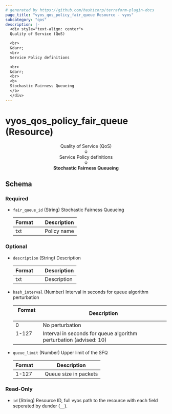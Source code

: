 ```yaml
---
# generated by https://github.com/hashicorp/terraform-plugin-docs
page_title: "vyos_qos_policy_fair_queue Resource - vyos"
subcategory: "qos"
description: |-
  <div style="text-align: center">
  Quality of Service (QoS)

  <br>
  &darr;
  <br>
  Service Policy definitions

  <br>
  &darr;
  <br>
  <b>
  Stochastic Fairness Queueing
  </b>
  </div>
---
```


# vyos_qos_policy_fair_queue (Resource)

<div style="text-align: center">
Quality of Service (QoS)

<br>
&darr;
<br>
Service Policy definitions

<br>
&darr;
<br>
<b>
Stochastic Fairness Queueing
</b>
</div>



<!-- schema generated by tfplugindocs -->
## Schema

### Required

- `fair_queue_id` (String) Stochastic Fairness Queueing

    |  Format  &emsp;|  Description  |
    |----------------|---------------|
    |  txt     &emsp;|  Policy name  |

### Optional

- `description` (String) Description

    |  Format  &emsp;|  Description  |
    |----------------|---------------|
    |  txt     &emsp;|  Description  |
- `hash_interval` (Number) Interval in seconds for queue algorithm perturbation

    |  Format  &emsp;|  Description                                                         |
    |----------------|----------------------------------------------------------------------|
    |  0       &emsp;|  No perturbation                                                     |
    |  1-127   &emsp;|  Interval in seconds for queue algorithm perturbation (advised: 10)  |
- `queue_limit` (Number) Upper limit of the SFQ

    |  Format  &emsp;|  Description            |
    |----------------|-------------------------|
    |  1-127   &emsp;|  Queue size in packets  |

### Read-Only

- `id` (String) Resource ID, full vyos path to the resource with each field seperated by dunder (`__`).
